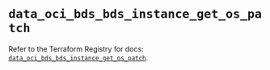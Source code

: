 # `data_oci_bds_bds_instance_get_os_patch`

Refer to the Terraform Registry for docs: [`data_oci_bds_bds_instance_get_os_patch`](https://registry.terraform.io/providers/oracle/oci/6.18.0/docs/data-sources/bds_bds_instance_get_os_patch).

